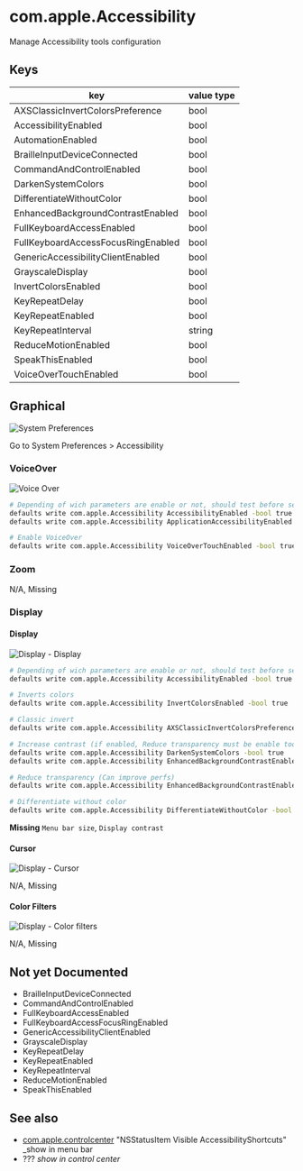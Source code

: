 # com.apple.Accessibility

Manage Accessibility tools configuration

## Keys

| key                                | value type |
|------------------------------------|------------|
| AXSClassicInvertColorsPreference   | bool       |
| AccessibilityEnabled               | bool       |
| AutomationEnabled                  | bool       |
| BrailleInputDeviceConnected        | bool       |
| CommandAndControlEnabled           | bool       |
| DarkenSystemColors                 | bool       |
| DifferentiateWithoutColor          | bool       |
| EnhancedBackgroundContrastEnabled  | bool       |
| FullKeyboardAccessEnabled          | bool       |
| FullKeyboardAccessFocusRingEnabled | bool       |
| GenericAccessibilityClientEnabled  | bool       |
| GrayscaleDisplay                   | bool       |
| InvertColorsEnabled                | bool       |
| KeyRepeatDelay                     | bool       |
| KeyRepeatEnabled                   | bool       |
| KeyRepeatInterval                  | string     |
| ReduceMotionEnabled                | bool       |
| SpeakThisEnabled                   | bool       |
| VoiceOverTouchEnabled              | bool       |

## Graphical

![System Preferences](/media/SystemPreferences.Accessibility.png)

Go to System Preferences > Accessibility

### VoiceOver

![Voice Over](/media/com.apple.Accessibility.VoiceOver.png)

```bash
# Depending of wich parameters are enable or not, should test before set theses
defaults write com.apple.Accessibility AccessibilityEnabled -bool true
defaults write com.apple.Accessibility ApplicationAccessibilityEnabled -bool true

# Enable VoiceOver
defaults write com.apple.Accessibility VoiceOverTouchEnabled -bool true
```

### Zoom

N/A, Missing

### Display

#### Display

![Display - Display](/media/com.apple.Accessibility.Display.Display.png)

```bash
# Depending of wich parameters are enable or not, should test before set this
defaults write com.apple.Accessibility AccessibilityEnabled -bool true

# Inverts colors
defaults write com.apple.Accessibility InvertColorsEnabled -bool true

# Classic invert
defaults write com.apple.Accessibility AXSClassicInvertColorsPreference -bool true

# Increase contrast (if enabled, Reduce transparency must be enable too)
defaults write com.apple.Accessibility DarkenSystemColors -bool true
defaults write com.apple.Accessibility EnhancedBackgroundContrastEnabled -bool true

# Reduce transparency (Can improve perfs)
defaults write com.apple.Accessibility EnhancedBackgroundContrastEnabled -bool true

# Differentiate without color
defaults write com.apple.Accessibility DifferentiateWithoutColor -bool true
```

**Missing** `Menu bar size`, `Display contrast`

#### Cursor

![Display - Cursor](/media/com.apple.Accessibility.Display.Cursor.png)
 
 N/A, Missing

#### Color Filters

![Display - Color filters](/media/com.apple.Accessibility.Display.ColorFilters.png)
 
 N/A, Missing

## Not yet Documented

- BrailleInputDeviceConnected
- CommandAndControlEnabled
- FullKeyboardAccessEnabled
- FullKeyboardAccessFocusRingEnabled
- GenericAccessibilityClientEnabled
- GrayscaleDisplay
- KeyRepeatDelay
- KeyRepeatEnabled
- KeyRepeatInterval
- ReduceMotionEnabled
- SpeakThisEnabled

## See also

- [com.apple.controlcenter](com.apple.controlcenter.md) "NSStatusItem Visible AccessibilityShortcuts" _show in menu bar
- ??? _show in control center_
